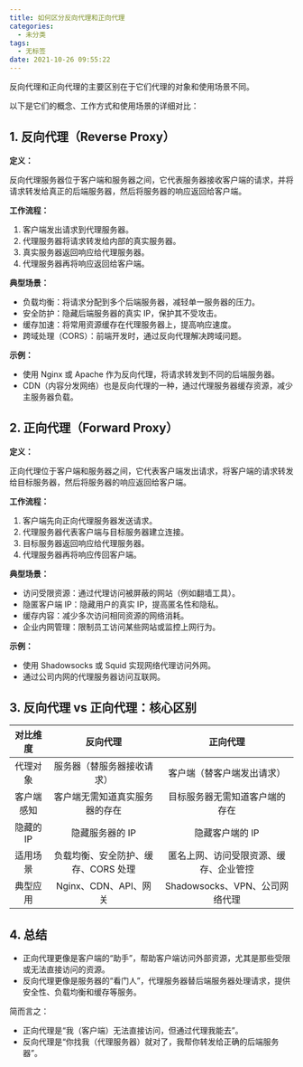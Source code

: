 ```yaml
---
title: 如何区分反向代理和正向代理
categories:
  - 未分类
tags:
  - 无标签
date: 2021-10-26 09:55:22
---
```


反向代理和正向代理的主要区别在于它们代理的对象和使用场景不同。

以下是它们的概念、工作方式和使用场景的详细对比：

## 1. 反向代理（Reverse Proxy）

**定义：**

反向代理服务器位于客户端和服务器之间，它代表服务器接收客户端的请求，并将请求转发给真正的后端服务器，然后将服务器的响应返回给客户端。

**工作流程：**

1. 客户端发出请求到代理服务器。
2. 代理服务器将请求转发给内部的真实服务器。
3. 真实服务器返回响应给代理服务器。
4. 代理服务器再将响应返回给客户端。

**典型场景：**

- 负载均衡：将请求分配到多个后端服务器，减轻单一服务器的压力。
- 安全防护：隐藏后端服务器的真实 IP，保护其不受攻击。
- 缓存加速：将常用资源缓存在代理服务器上，提高响应速度。
- 跨域处理（CORS）：前端开发时，通过反向代理解决跨域问题。

**示例：**

-	使用 Nginx 或 Apache 作为反向代理，将请求转发到不同的后端服务器。
- CDN（内容分发网络）也是反向代理的一种，通过代理服务器缓存资源，减少主服务器负载。

## 2. 正向代理（Forward Proxy）

**定义：**

正向代理位于客户端和服务器之间，它代表客户端发出请求，将客户端的请求转发给目标服务器，然后将服务器的响应返回给客户端。

**工作流程：**

1. 客户端先向正向代理服务器发送请求。
2. 代理服务器代表客户端与目标服务器建立连接。
3. 目标服务器返回响应给代理服务器。
4. 代理服务器再将响应传回客户端。

**典型场景：**

-	访问受限资源：通过代理访问被屏蔽的网站（例如翻墙工具）。
-	隐匿客户端 IP：隐藏用户的真实 IP，提高匿名性和隐私。
-	缓存内容：减少多次访问相同资源的网络消耗。
-	企业内网管理：限制员工访问某些网站或监控上网行为。

**示例：**

-	使用 Shadowsocks 或 Squid 实现网络代理访问外网。
-	通过公司内网的代理服务器访问互联网。

## 3. 反向代理 vs 正向代理：核心区别

| 对比维度 | 反向代理 | 正向代理 |
| :-: | :-: | :-: |
| 代理对象 | 服务器（替服务器接收请求） | 客户端（替客户端发出请求） |
| 客户端感知 | 客户端无需知道真实服务器的存在 | 目标服务器无需知道客户端的存在 |
| 隐藏的 IP | 隐藏服务器的 IP | 隐藏客户端的 IP |
| 适用场景 | 负载均衡、安全防护、缓存、CORS 处理 | 匿名上网、访问受限资源、缓存、企业管控 |
| 典型应用 | Nginx、CDN、API、网关 | Shadowsocks、VPN、公司网络代理 |

## 4. 总结

-	正向代理更像是客户端的“助手”，帮助客户端访问外部资源，尤其是那些受限或无法直接访问的资源。
-	反向代理更像是服务器的“看门人”，代理服务器替后端服务器处理请求，提供安全性、负载均衡和缓存等服务。

简而言之：

-	正向代理是“我（客户端）无法直接访问，但通过代理我能去”。
-	反向代理是“你找我（代理服务器）就对了，我帮你转发给正确的后端服务器”。

